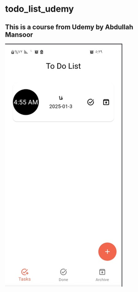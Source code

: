 # todo_list_udemy

## This is a course from Udemy by Abdullah Mansoor

![Screenshot](https://github.com/Farea-YCC/todo_list_udemy/blob/main/Screen/Screenshot.jpg)
